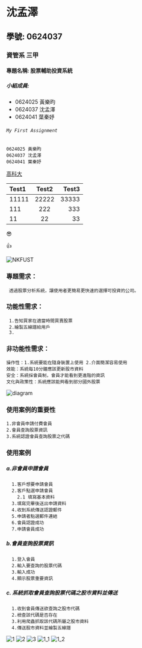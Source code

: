 # 沈孟澤

## 學號: 0624037

### 資管系 三甲

#### 專題名稱: 股票輔助投資系統

##### 小組成員:

* 0624025 黃樂昀
* 0624037 沈孟澤
* 0624041 葉秦妤
 
###### `My First Assignment`

```
0624025 黃樂昀
0624037 沈孟澤
0624041 葉秦妤
```

[高科大](https://www.nkust.edu.tw/)


| Test1 | Test2 | Test3 |
|:------|:-----:|------:|
| 11111 | 22222 | 33333 |
| 111 | 222 | 333 |
| 11 | 22 | 33 |


:sunglasses:

:thumbsup:

![NKFUST](nkfust.jpg "第一科大")
### 專題需求：
     透過股票分析系統，讓使用者更簡易更快速的選擇可投資的公司。
### 功能性需求：
     1.告知買家在適當時間買賣股票
     2.繪製五線譜給用戶
     3.
### 非功能性需求：
    操作性：1.系統要能在隨身裝置上使用 2.介面簡潔容易使用
    效能：系統每10分鐘應該更新股市資料
    安全：系統採會員制，會員才能看到更進階的資訊
    文化與政策性：系統應該能夠看到部分國外股票

![diagram](案例圖.jpg)
### 使用案例的重要性
    1.非會員申請付費會員
    2.會員查詢股票資訊
    3.系統認證會員查詢股票之代碼
### 使用案例    
##### a.非會員申請會員
      1.客戶想要申請會員
      2.客戶點選申請會員
        2.1 填寫基本資料
      3.填寫完畢後送出申請資料
      4.收到系統傳送認證郵件
      5.申請者點選郵件連結
      6.會員認證成功
      7.申請會員成功
      
##### b.會員查詢股票資訊
      1.登入會員
      2.輸入要查詢的股票代碼
      3.輸入成功
      4.顯示股票重要資訊
##### c. 系統抓取會員查詢股票代碼之股市資料並傳送
      1.收到會員傳送欲查詢之股市代碼
      2.檢查該代碼是否存在
      3.利用爬蟲抓取該代碼所屬之股市資料
      4.傳送股市資料並繪製五線譜


![1](非會員案例圖.jpg)
![2](會員案例圖.jpg)
![3](管理員案例圖.jpg)
![1_1](非會員系統循序圖.jpg)
![1_2](會員系統循序圖.jpg)


